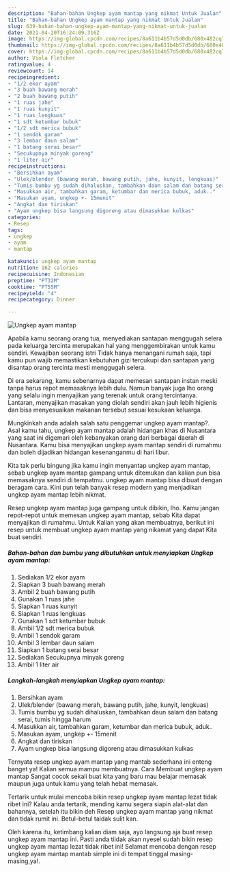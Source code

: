 ```yaml
---
description: "Bahan-bahan Ungkep ayam mantap yang nikmat Untuk Jualan"
title: "Bahan-bahan Ungkep ayam mantap yang nikmat Untuk Jualan"
slug: 639-bahan-bahan-ungkep-ayam-mantap-yang-nikmat-untuk-jualan
date: 2021-04-20T16:24:09.316Z
image: https://img-global.cpcdn.com/recipes/8a611b4b57d5d0db/680x482cq70/ungkep-ayam-mantap-foto-resep-utama.jpg
thumbnail: https://img-global.cpcdn.com/recipes/8a611b4b57d5d0db/680x482cq70/ungkep-ayam-mantap-foto-resep-utama.jpg
cover: https://img-global.cpcdn.com/recipes/8a611b4b57d5d0db/680x482cq70/ungkep-ayam-mantap-foto-resep-utama.jpg
author: Viola Fletcher
ratingvalue: 4
reviewcount: 14
recipeingredient:
- "1/2 ekor ayam"
- "3 buah bawang merah"
- "2 buah bawang putih"
- "1 ruas jahe"
- "1 ruas kunyit"
- "1 ruas lengkuas"
- "1 sdt ketumbar bubuk"
- "1/2 sdt merica bubuk"
- "1 sendok garam"
- "3 lembar daun salam"
- "1 batang serai besar"
- "Secukupnya minyak goreng"
- "1 liter air"
recipeinstructions:
- "Bersihkan ayam"
- "Ulek/blender (bawang merah, bawang putih, jahe, kunyit, lengkuas)"
- "Tumis bumbu yg sudah dihaluskan, tambahkan daun salam dan batang serai, tumis hingga harum"
- "Masukkan air, tambahkan garam, ketumbar dan merica bubuk, aduk.."
- "Masukan ayam, ungkep +- 15menit"
- "Angkat dan tiriskan"
- "Ayam ungkep bisa langsung digoreng atau dimasukkan kulkas"
categories:
- Resep
tags:
- ungkep
- ayam
- mantap

katakunci: ungkep ayam mantap 
nutrition: 162 calories
recipecuisine: Indonesian
preptime: "PT32M"
cooktime: "PT55M"
recipeyield: "4"
recipecategory: Dinner

---
```



![Ungkep ayam mantap](https://img-global.cpcdn.com/recipes/8a611b4b57d5d0db/680x482cq70/ungkep-ayam-mantap-foto-resep-utama.jpg)

Apabila kamu seorang orang tua, menyediakan santapan menggugah selera pada keluarga tercinta merupakan hal yang menggembirakan untuk kamu sendiri. Kewajiban seorang istri Tidak hanya menangani rumah saja, tapi kamu pun wajib memastikan kebutuhan gizi tercukupi dan santapan yang disantap orang tercinta mesti menggugah selera.

Di era  sekarang, kamu sebenarnya dapat memesan santapan instan meski tanpa harus repot memasaknya lebih dulu. Namun banyak juga lho orang yang selalu ingin menyajikan yang terenak untuk orang tercintanya. Lantaran, menyajikan masakan yang diolah sendiri akan jauh lebih higienis dan bisa menyesuaikan makanan tersebut sesuai kesukaan keluarga. 



Mungkinkah anda adalah salah satu penggemar ungkep ayam mantap?. Asal kamu tahu, ungkep ayam mantap adalah hidangan khas di Nusantara yang saat ini digemari oleh kebanyakan orang dari berbagai daerah di Nusantara. Kamu bisa menyajikan ungkep ayam mantap sendiri di rumahmu dan boleh dijadikan hidangan kesenanganmu di hari libur.

Kita tak perlu bingung jika kamu ingin menyantap ungkep ayam mantap, sebab ungkep ayam mantap gampang untuk ditemukan dan kalian pun bisa memasaknya sendiri di tempatmu. ungkep ayam mantap bisa dibuat dengan beragam cara. Kini pun telah banyak resep modern yang menjadikan ungkep ayam mantap lebih nikmat.

Resep ungkep ayam mantap juga gampang untuk dibikin, lho. Kamu jangan repot-repot untuk memesan ungkep ayam mantap, sebab Kita dapat menyajikan di rumahmu. Untuk Kalian yang akan membuatnya, berikut ini resep untuk membuat ungkep ayam mantap yang nikamat yang dapat Kita buat sendiri.

<!--inarticleads1-->

##### Bahan-bahan dan bumbu yang dibutuhkan untuk menyiapkan Ungkep ayam mantap:

1. Sediakan 1/2 ekor ayam
1. Siapkan 3 buah bawang merah
1. Ambil 2 buah bawang putih
1. Gunakan 1 ruas jahe
1. Siapkan 1 ruas kunyit
1. Siapkan 1 ruas lengkuas
1. Gunakan 1 sdt ketumbar bubuk
1. Ambil 1/2 sdt merica bubuk
1. Ambil 1 sendok garam
1. Ambil 3 lembar daun salam
1. Siapkan 1 batang serai besar
1. Sediakan Secukupnya minyak goreng
1. Ambil 1 liter air




<!--inarticleads2-->

##### Langkah-langkah menyiapkan Ungkep ayam mantap:

1. Bersihkan ayam
1. Ulek/blender (bawang merah, bawang putih, jahe, kunyit, lengkuas)
1. Tumis bumbu yg sudah dihaluskan, tambahkan daun salam dan batang serai, tumis hingga harum
1. Masukkan air, tambahkan garam, ketumbar dan merica bubuk, aduk..
1. Masukan ayam, ungkep +- 15menit
1. Angkat dan tiriskan
1. Ayam ungkep bisa langsung digoreng atau dimasukkan kulkas




Ternyata resep ungkep ayam mantap yang mantab sederhana ini enteng banget ya! Kalian semua mampu membuatnya. Cara Membuat ungkep ayam mantap Sangat cocok sekali buat kita yang baru mau belajar memasak maupun juga untuk kamu yang telah hebat memasak.

Tertarik untuk mulai mencoba bikin resep ungkep ayam mantap lezat tidak ribet ini? Kalau anda tertarik, mending kamu segera siapin alat-alat dan bahannya, setelah itu bikin deh Resep ungkep ayam mantap yang nikmat dan tidak rumit ini. Betul-betul taidak sulit kan. 

Oleh karena itu, ketimbang kalian diam saja, ayo langsung aja buat resep ungkep ayam mantap ini. Pasti anda tiidak akan nyesel sudah bikin resep ungkep ayam mantap lezat tidak ribet ini! Selamat mencoba dengan resep ungkep ayam mantap mantab simple ini di tempat tinggal masing-masing,ya!.

